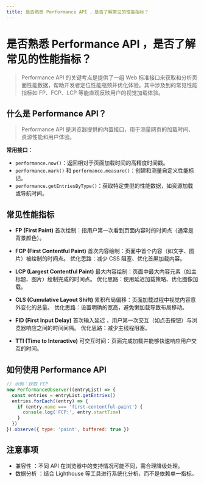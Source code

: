 ```yaml
---
title: 是否熟悉 Performance API ，是否了解常见的性能指标？
---
```


# 是否熟悉 Performance API ，是否了解常见的性能指标？
> Performance API 的关键考点是提供了一组 Web 标准接口来获取和分析页面性能数据，帮助开发者定位性能瓶颈并优化体验。其中涉及到的常见性能指标如 FP、FCP、LCP 等能直观反映用户的视觉加载体验。

## 什么是 Performance API？
> Performance API 是浏览器提供的内置接口，用于测量网页的加载时间、资源性能和用户体验。

**常用接口**：
- `performance.now()`：返回相对于页面加载时间的高精度时间戳。
- `performance.mark()` 和 `performance.measure()`：创建和测量自定义性能标记。
- `performance.getEntriesByType()`：获取特定类型的性能数据，如资源加载或导航时间。


## 常见性能指标
- **FP (First Paint)**
    首次绘制：指用户第一次看到页面内容时的时间点（通常是背景颜色）。

- **FCP (First Contentful Paint)**
    首次内容绘制：页面中首个内容（如文字、图片）被绘制的时间点。
    优化思路：减少 CSS 阻塞、优化首屏加载内容。

- **LCP (Largest Contentful Paint)**
    最大内容绘制：页面中最大内容元素（如主标题、图片）绘制完成的时间点。
    优化思路：使用延迟加载策略、优化图像加载。

- **CLS (Cumulative Layout Shift)**
    累积布局偏移：页面加载过程中视觉内容意外变化的总量。
    优化思路：设置明确的宽高，避免懒加载导致布局移动。

- **FID (First Input Delay)**
    首次输入延迟 ，用户第一次交互（如点击按钮）与浏览器响应之间的时间间隔。
    优化思路：减少主线程阻塞。

- **TTI (Time to Interactive)**
    可交互时间：页面完成加载并能够快速响应用户交互的时间。

## 如何使用 Performance API
```js
// 示例：获取 FCP
new PerformanceObserver((entryList) => {
  const entries = entryList.getEntries()
  entries.forEach((entry) => {
    if (entry.name === 'first-contentful-paint') {
      console.log('FCP:', entry.startTime)
    }
  })
}).observe({ type: 'paint', buffered: true })
```

## 注意事项
- 兼容性 ：不同 API 在浏览器中的支持情况可能不同，需合理降级处理。
- 数据分析 ：结合 Lighthouse 等工具进行系统化分析，而不是依赖单一指标。